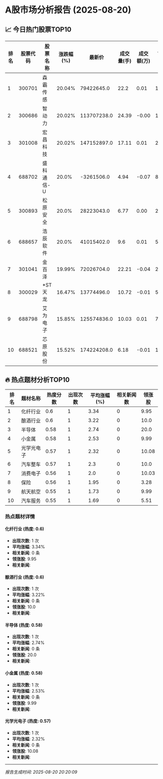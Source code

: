 # A股市场分析报告 (2025-08-20)

## 📈 今日热门股票TOP10

| 排名 | 股票代码 | 股票名称 | 涨跌幅(%) | 最新价 | 成交量(手) | 成交额(万) | 市盈率 | 市值(亿) |
|------|----------|----------|-----------|--------|------------|------------|--------|----------|
| 1 | 300701 | 森霸传感 | 20.04% | 79422645.0 | 22.2 | 0.01 | 11.47 | -0.00 |
| 2 | 300686 | 智动力 | 20.02% | 113707238.0 | 24.39 | -0.00 | 10.99 | 0.00 |
| 3 | 301008 | 宏昌科技 | 20.02% | 147152897.0 | 17.11 | 0.01 | 25.22 | -0.00 |
| 4 | 688702 | 盛科通信-U | 20.0% | -3261506.0 | 4.94 | -0.07 | 87.0 | -0.00 |
| 5 | 300893 | 松原安全 | 20.0% | 28223043.0 | 6.77 | 0.00 | 28.01 | 0.00 |
| 6 | 688657 | 浩辰软件 | 20.0% | 41015402.0 | 9.6 | 0.01 | 53.0 | 0.00 |
| 7 | 301041 | 金百泽 | 19.99% | 72026704.0 | 22.21 | -0.04 | 29.99 | -0.00 |
| 8 | 300029 | *ST天龙 | 16.47% | 13774496.0 | 10.72 | -0.01 | 5.75 | -0.00 |
| 9 | 688798 | 艾为电子 | 15.85% | 125574836.0 | 10.03 | 0.01 | 79.28 | 0.00 |
| 10 | 688521 | 芯原股份 | 15.52% | 174224208.0 | 6.18 | -0.01 | 121.0 | -0.00 |

## 🔥 热点题材分析TOP10

| 排名 | 题材名称 | 热度分数 | 出现次数 | 平均涨幅(%) | 相关新闻数 | 领涨股 |
|------|----------|----------|----------|-------------|------------|--------|
| 1 | 化纤行业 | 0.6 | 1 | 3.34 | 0 | 9.95 |
| 2 | 酿酒行业 | 0.6 | 1 | 3.22 | 0 | 10.0 |
| 3 | 半导体 | 0.58 | 1 | 2.74 | 0 | 20.0 |
| 4 | 小金属 | 0.58 | 1 | 2.53 | 0 | 9.99 |
| 5 | 光学光电子 | 0.57 | 1 | 2.32 | 0 | 10.08 |
| 6 | 汽车整车 | 0.57 | 1 | 2.3 | 0 | 10.0 |
| 7 | 消费电子 | 0.56 | 1 | 2.0 | 0 | 10.03 |
| 8 | 保险 | 0.56 | 1 | 1.95 | 0 | 3.28 |
| 9 | 航天航空 | 0.55 | 1 | 1.73 | 0 | 9.99 |
| 10 | 汽车服务 | 0.55 | 1 | 1.69 | 0 | 5.51 |

### 热点题材详情


#### 化纤行业 (热度: 0.6)
- **出现次数**: 1 次
- **平均涨幅**: 3.34%
- **相关新闻**: 0 条
- **领涨股**: 9.95
- **相关新闻**:

#### 酿酒行业 (热度: 0.6)
- **出现次数**: 1 次
- **平均涨幅**: 3.22%
- **相关新闻**: 0 条
- **领涨股**: 10.0
- **相关新闻**:

#### 半导体 (热度: 0.58)
- **出现次数**: 1 次
- **平均涨幅**: 2.74%
- **相关新闻**: 0 条
- **领涨股**: 20.0
- **相关新闻**:

#### 小金属 (热度: 0.58)
- **出现次数**: 1 次
- **平均涨幅**: 2.53%
- **相关新闻**: 0 条
- **领涨股**: 9.99
- **相关新闻**:

#### 光学光电子 (热度: 0.57)
- **出现次数**: 1 次
- **平均涨幅**: 2.32%
- **相关新闻**: 0 条
- **领涨股**: 10.08
- **相关新闻**:

---
*报告生成时间: 2025-08-20 20:20:09*
